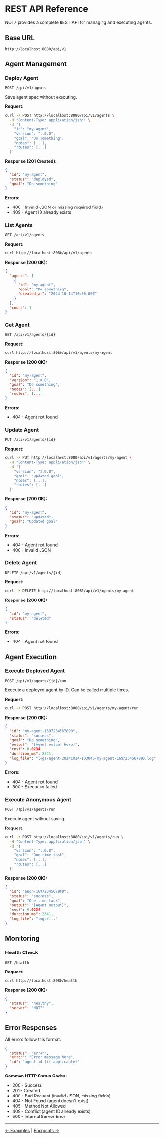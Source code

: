 # REST API Reference

NOT7 provides a complete REST API for managing and executing agents.

## Base URL

```
http://localhost:8080/api/v1
```

## Agent Management

### Deploy Agent

```
POST /api/v1/agents
```

Save agent spec without executing.

**Request:**
```bash
curl -X POST http://localhost:8080/api/v1/agents \
  -H "Content-Type: application/json" \
  -d '{
    "id": "my-agent",
    "version": "1.0.0",
    "goal": "Do something",
    "nodes": [...],
    "routes": [...]
  }'
```

**Response (201 Created):**
```json
{
  "id": "my-agent",
  "status": "deployed",
  "goal": "Do something"
}
```

**Errors:**
- 400 - Invalid JSON or missing required fields
- 409 - Agent ID already exists

### List Agents

```
GET /api/v1/agents
```

**Request:**
```bash
curl http://localhost:8080/api/v1/agents
```

**Response (200 OK):**
```json
{
  "agents": [
    {
      "id": "my-agent",
      "goal": "Do something",
      "created_at": "2024-10-14T10:30:00Z"
    }
  ],
  "count": 1
}
```

### Get Agent

```
GET /api/v1/agents/{id}
```

**Request:**
```bash
curl http://localhost:8080/api/v1/agents/my-agent
```

**Response (200 OK):**
```json
{
  "id": "my-agent",
  "version": "1.0.0",
  "goal": "Do something",
  "nodes": [...],
  "routes": [...]
}
```

**Errors:**
- 404 - Agent not found

### Update Agent

```
PUT /api/v1/agents/{id}
```

**Request:**
```bash
curl -X PUT http://localhost:8080/api/v1/agents/my-agent \
  -H "Content-Type: application/json" \
  -d '{
    "version": "2.0.0",
    "goal": "Updated goal",
    "nodes": [...],
    "routes": [...]
  }'
```

**Response (200 OK):**
```json
{
  "id": "my-agent",
  "status": "updated",
  "goal": "Updated goal"
}
```

**Errors:**
- 404 - Agent not found
- 400 - Invalid JSON

### Delete Agent

```
DELETE /api/v1/agents/{id}
```

**Request:**
```bash
curl -X DELETE http://localhost:8080/api/v1/agents/my-agent
```

**Response (200 OK):**
```json
{
  "id": "my-agent",
  "status": "deleted"
}
```

**Errors:**
- 404 - Agent not found

## Agent Execution

### Execute Deployed Agent

```
POST /api/v1/agents/{id}/run
```

Execute a deployed agent by ID. Can be called multiple times.

**Request:**
```bash
curl -X POST http://localhost:8080/api/v1/agents/my-agent/run
```

**Response (200 OK):**
```json
{
  "id": "my-agent-1697234567890",
  "status": "success",
  "goal": "Do something",
  "output": "[Agent output here]",
  "cost": 0.0234,
  "duration_ms": 2341,
  "log_file": "logs/agent-20241014-103045-my-agent-1697234567890.log"
}
```

**Errors:**
- 404 - Agent not found
- 500 - Execution failed

### Execute Anonymous Agent

```
POST /api/v1/agents/run
```

Execute agent without saving.

**Request:**
```bash
curl -X POST http://localhost:8080/api/v1/agents/run \
  -H "Content-Type: application/json" \
  -d '{
    "version": "1.0.0",
    "goal": "One-time task",
    "nodes": [...],
    "routes": [...]
  }'
```

**Response (200 OK):**
```json
{
  "id": "anon-1697234567890",
  "status": "success",
  "goal": "One-time task",
  "output": "[Agent output]",
  "cost": 0.0234,
  "duration_ms": 2341,
  "log_file": "logs/..."
}
```

## Monitoring

### Health Check

```
GET /health
```

**Request:**
```bash
curl http://localhost:8080/health
```

**Response (200 OK):**
```json
{
  "status": "healthy",
  "server": "NOT7"
}
```

## Error Responses

All errors follow this format:

```json
{
  "status": "error",
  "error": "Error message here",
  "id": "agent-id (if applicable)"
}
```

**Common HTTP Status Codes:**
- 200 - Success
- 201 - Created
- 400 - Bad Request (invalid JSON, missing fields)
- 404 - Not Found (agent doesn't exist)
- 405 - Method Not Allowed
- 409 - Conflict (agent ID already exists)
- 500 - Internal Server Error

---

[← Examples](../agent-development/examples.md) | [Endpoints →](endpoints.md)

